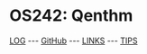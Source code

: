 ---
---

# OS242: Qenthm

[LOG](TXT/mylog.txt) --- [GitHub](https://github.com/Qenthm/os242/) --- [LINKS](LINKS/) --- [TIPS](TIPS/)
